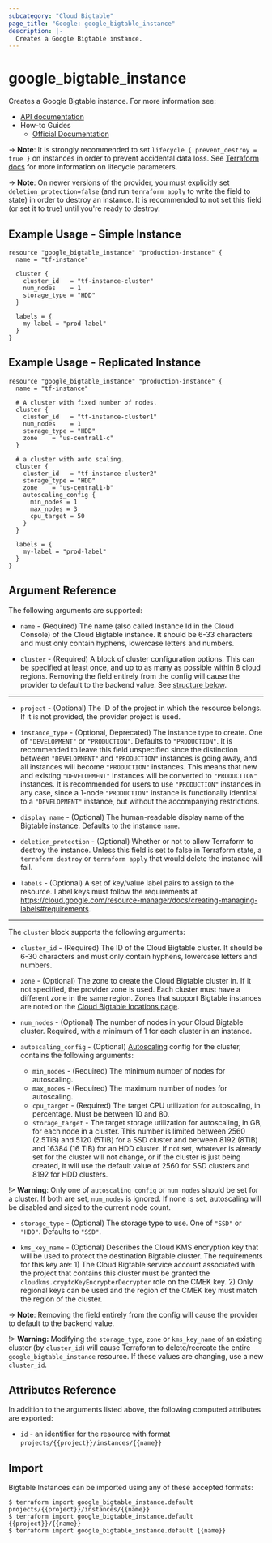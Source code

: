 ```yaml
---
subcategory: "Cloud Bigtable"
page_title: "Google: google_bigtable_instance"
description: |-
  Creates a Google Bigtable instance.
---
```


# google_bigtable_instance

Creates a Google Bigtable instance. For more information see:

* [API documentation](https://cloud.google.com/bigtable/docs/reference/admin/rest/v2/projects.instances.clusters)
* How-to Guides
    * [Official Documentation](https://cloud.google.com/bigtable/docs)


-> **Note**: It is strongly recommended to set `lifecycle { prevent_destroy = true }`
on instances in order to prevent accidental data loss. See
[Terraform docs](https://www.terraform.io/docs/configuration/resources.html#prevent_destroy)
for more information on lifecycle parameters.

-> **Note**: On newer versions of the provider, you must explicitly set `deletion_protection=false`
(and run `terraform apply` to write the field to state) in order to destroy an instance.
It is recommended to not set this field (or set it to true) until you're ready to destroy.


## Example Usage - Simple Instance

```hcl
resource "google_bigtable_instance" "production-instance" {
  name = "tf-instance"

  cluster {
    cluster_id   = "tf-instance-cluster"
    num_nodes    = 1
    storage_type = "HDD"
  }

  labels = {
    my-label = "prod-label"
  }
}
```

## Example Usage - Replicated Instance

```hcl
resource "google_bigtable_instance" "production-instance" {
  name = "tf-instance"

  # A cluster with fixed number of nodes.
  cluster {
    cluster_id   = "tf-instance-cluster1"
    num_nodes    = 1
    storage_type = "HDD"
    zone    = "us-central1-c"
  }

  # a cluster with auto scaling.
  cluster {
    cluster_id   = "tf-instance-cluster2"
    storage_type = "HDD"
    zone    = "us-central1-b"
    autoscaling_config {
      min_nodes = 1
      max_nodes = 3
      cpu_target = 50
    }
  }

  labels = {
    my-label = "prod-label"
  }
}
```


## Argument Reference

The following arguments are supported:

* `name` - (Required) The name (also called Instance Id in the Cloud Console) of the Cloud Bigtable instance. It should be 6-33 characters and must only contain hyphens, lowercase letters and numbers.

* `cluster` - (Required) A block of cluster configuration options. This can be specified at least once, and up 
to as many as possible within 8 cloud regions. Removing the field entirely from the config will cause the provider
to default to the backend value. See [structure below](#nested_cluster).

-----

* `project` - (Optional) The ID of the project in which the resource belongs. If it
    is not provided, the provider project is used.

* `instance_type` - (Optional, Deprecated) The instance type to create. One of `"DEVELOPMENT"` or `"PRODUCTION"`. Defaults to `"PRODUCTION"`.
    It is recommended to leave this field unspecified since the distinction between `"DEVELOPMENT"` and `"PRODUCTION"` instances is going away,
    and all instances will become `"PRODUCTION"` instances. This means that new and existing `"DEVELOPMENT"` instances will be converted to
    `"PRODUCTION"` instances. It is recommended for users to use `"PRODUCTION"` instances in any case, since a 1-node `"PRODUCTION"` instance
    is functionally identical to a `"DEVELOPMENT"` instance, but without the accompanying restrictions.

* `display_name` - (Optional) The human-readable display name of the Bigtable instance. Defaults to the instance `name`.

* `deletion_protection` - (Optional) Whether or not to allow Terraform to destroy the instance. Unless this field is set to false
in Terraform state, a `terraform destroy` or `terraform apply` that would delete the instance will fail.

* `labels` - (Optional) A set of key/value label pairs to assign to the resource. Label keys must follow the requirements at https://cloud.google.com/resource-manager/docs/creating-managing-labels#requirements.


-----

<a name="nested_cluster"></a>The `cluster` block supports the following arguments:

* `cluster_id` - (Required) The ID of the Cloud Bigtable cluster. It should be 6-30 characters and must only contain hyphens, lowercase letters and numbers.

* `zone` - (Optional) The zone to create the Cloud Bigtable cluster in. If it not
specified, the provider zone is used. Each cluster must have a different zone in the same region. Zones that support
Bigtable instances are noted on the [Cloud Bigtable locations page](https://cloud.google.com/bigtable/docs/locations).

* `num_nodes` - (Optional) The number of nodes in your Cloud Bigtable cluster. Required, with a minimum of 1 for each cluster in an instance.

* `autoscaling_config` - (Optional) [Autoscaling](https://cloud.google.com/bigtable/docs/autoscaling#parameters) config for the cluster, contains the following arguments:

  * `min_nodes` - (Required) The minimum number of nodes for autoscaling.
  * `max_nodes` - (Required) The maximum number of nodes for autoscaling.
  * `cpu_target` - (Required) The target CPU utilization for autoscaling, in percentage. Must be between 10 and 80.
  * `storage_target` - The target storage utilization for autoscaling, in GB, for each node in a cluster. This number is limited between 2560 (2.5TiB) and 5120 (5TiB) for a SSD cluster and between 8192 (8TiB) and 16384 (16 TiB) for an HDD cluster. If not set, whatever is already set for the cluster will not change, or if the cluster is just being created, it will use the default value of 2560 for SSD clusters and 8192 for HDD clusters.

!> **Warning**: Only one of `autoscaling_config` or `num_nodes` should be set for a cluster. If both are set, `num_nodes` is ignored. If none is set, autoscaling will be disabled and sized to the current node count.

* `storage_type` - (Optional) The storage type to use. One of `"SSD"` or
`"HDD"`. Defaults to `"SSD"`.

* `kms_key_name` - (Optional) Describes the Cloud KMS encryption key that will be used to protect the destination Bigtable cluster. The requirements for this key are: 1) The Cloud Bigtable service account associated with the project that contains this cluster must be granted the `cloudkms.cryptoKeyEncrypterDecrypter` role on the CMEK key. 2) Only regional keys can be used and the region of the CMEK key must match the region of the cluster.

-> **Note**: Removing the field entirely from the config will cause the provider to default to the backend value.

!> **Warning:** Modifying the `storage_type`, `zone` or `kms_key_name` of an existing cluster (by
`cluster_id`) will cause Terraform to delete/recreate the entire
`google_bigtable_instance` resource. If these values are changing, use a new
`cluster_id`.

## Attributes Reference

In addition to the arguments listed above, the following computed attributes are exported:

* `id` - an identifier for the resource with format `projects/{{project}}/instances/{{name}}`

## Import

Bigtable Instances can be imported using any of these accepted formats:

```
$ terraform import google_bigtable_instance.default projects/{{project}}/instances/{{name}}
$ terraform import google_bigtable_instance.default {{project}}/{{name}}
$ terraform import google_bigtable_instance.default {{name}}
```
